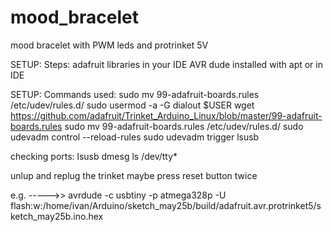 # mood_bracelet
mood bracelet with PWM leds and protrinket 5V

SETUP: Steps:
  adafruit libraries in your IDE
  AVR dude installed with apt or in IDE

SETUP: Commands used:
sudo mv 99-adafruit-boards.rules /etc/udev/rules.d/
sudo usermod -a -G dialout $USER
wget https://github.com/adafruit/Trinket_Arduino_Linux/blob/master/99-adafruit-boards.rules
sudo mv 99-adafruit-boards.rules /etc/udev/rules.d/
sudo udevadm control --reload-rules
sudo udevadm trigger
lsusb


checking ports:
 lsusb
 dmesg
 ls /dev/tty*

unlup and replug the trinket
maybe press reset button twice

e.g. ----->>      avrdude -c usbtiny -p atmega328p -U flash:w:/home/ivan/Arduino/sketch_may25b/build/adafruit.avr.protrinket5/sketch_may25b.ino.hex
